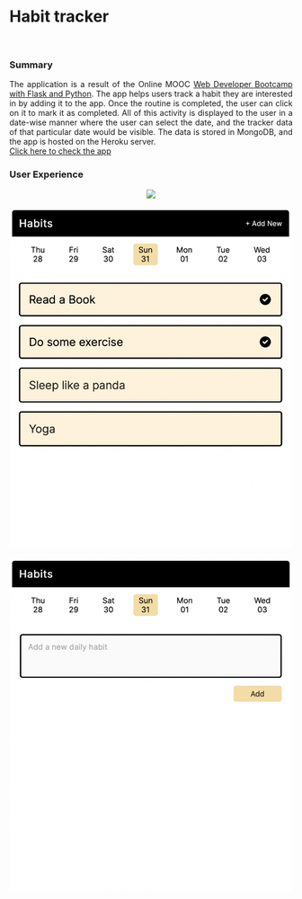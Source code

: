 # Habit tracker

<br>

### Summary

<p align="justify">
  The application is a result of the Online MOOC <a href="https://www.udemy.com/course/web-developer-bootcamp-flask-python/?src=sac&kw=web+developer+bootcamp+with+flask+and+pytho"> Web Developer Bootcamp with Flask and Python</a>. The app helps users track a habit they are interested in by adding it to the app. Once the routine is completed, the user can click on it to mark it as completed. All of this activity is displayed to the user in a date-wise manner where the user can select the date, and the tracker data of that particular date would be visible. The data is stored in MongoDB, and the app is hosted on the Heroku server.  <br> <a href="https://km-habit-tracker.herokuapp.com"> Click here to check the app </a>
</p>

### User Experience

<p align="center">
  <img src="UI:UX.png">
</p>

<p align="center">
  <img src="Completed.png">
</p>

<p align="center">
  <img src="Add_New.png">
</p>
